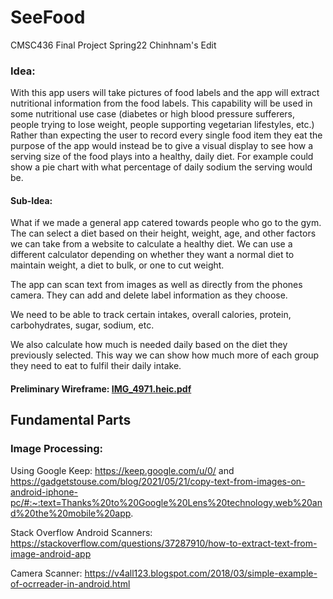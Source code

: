 # SeeFood
CMSC436 Final Project Spring22 Chinhnam's Edit

### Idea: 
With this app users will take pictures of food labels and the app will extract nutritional information
from the food labels. This capability will be used in some nutritional use case (diabetes or high
blood pressure sufferers, people trying to lose weight, people supporting vegetarian lifestyles, etc.)
Rather than expecting the user to record every single food item they eat the purpose of the app
would instead be to give a visual display to see how a serving size of the food plays into a healthy,
daily diet. For example could show a pie chart with what percentage of daily sodium the serving
would be.

#### Sub-Idea:
What if we made a general app catered towards people who go to the gym. The can select a diet based on their
height, weight, age, and other factors we can take from a website to calculate a healthy diet. We can use a 
different calculator depending on whether they want a normal diet to maintain weight, a diet to bulk, or one 
to cut weight.

The app can scan text from images as well as directly from the phones camera. They can add and delete label
information as they choose. 

We need to be able to track certain intakes, overall calories, protein, carbohydrates, sugar, sodium, etc.

We also calculate how much is needed daily based on the diet they previously selected. This way we can show 
how much more of each group they need to eat to fulfil their daily intake.

#### Preliminary Wireframe: [IMG_4971.heic.pdf](https://github.com/agolikov28/SeeFood/files/8438290/IMG_4971.heic.pdf)

## Fundamental Parts
### Image Processing: 

Using Google Keep: https://keep.google.com/u/0/ and
https://gadgetstouse.com/blog/2021/05/21/copy-text-from-images-on-android-iphone-pc/#:~:text=Thanks%20to%20Google%20Lens%20technology,web%20and%20the%20mobile%20app.

Stack Overflow Android Scanners: https://stackoverflow.com/questions/37287910/how-to-extract-text-from-image-android-app

Camera Scanner: https://v4all123.blogspot.com/2018/03/simple-example-of-ocrreader-in-android.html
